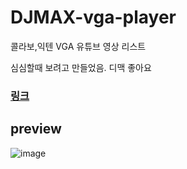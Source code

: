 # DJMAX-vga-player

콜라보,익텐 VGA 유튜브 영상 리스트

심심할때 보려고 만들었음. 디맥 좋아요

### [링크](https://giwon.dev/DJMAX-vga-player/)

## preview

![image](https://user-images.githubusercontent.com/72638829/166117386-20c569c1-48b6-46c1-b5e6-e650e2ccbdb7.png)
